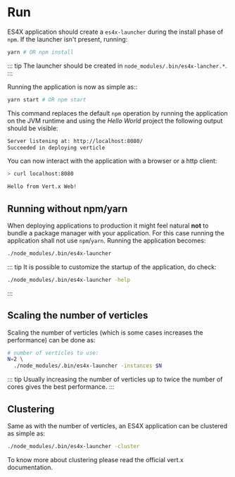 # Run

ES4X application should create a `es4x-launcher` during the install phase of `npm`. If the launcher isn't present,
running:

```bash
yarn # OR npm install
```

::: tip
The launcher should be created in `node_modules/.bin/es4x-lancher.*`.
:::

Running the application is now as simple as::

```bash
yarn start # OR npm start
```

This command replaces the default `npm` operation by running the application on the JVM runtime and using the *Hello
World* project the following output should be visible:

```bash
Server listening at: http://localhost:8080/
Succeeded in deploying verticle
```

You can now interact with the application with a browser or a http client:

```bash
> curl localhost:8080

Hello from Vert.x Web!
```

## Running without npm/yarn

When deploying applications to production it might feel natural **not** to bundle a package manager with your
application. For this case running the application shall not use `npm`/`yarn`. Running the application becomes:

```bash
./node_modules/.bin/es4x-launcher
```

::: tip
It is possible to customize the startup of the application, do check:

```bash
./node_modules/.bin/es4x-launcher -help
```
:::

## Scaling the number of verticles

Scaling the number of verticles (which is some cases increases the performance) can be done as:

```bash
# number of verticles to use:
N=2 \
  ./node_modules/.bin/es4x-launcher -instances $N
```

::: tip
Usually increasing the number of verticles up to twice the number of cores gives the best performance.
:::

## Clustering

Same as with the number of verticles, an ES4X application can be clustered as simple as:

```bash
./node_modules/.bin/es4x-launcher -cluster
```

To know more about clustering please read the official vert.x documentation.
